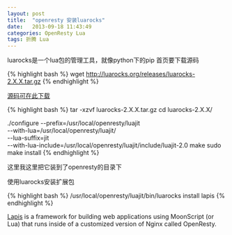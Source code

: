 ```yaml
---
layout: post
title:  "openresty 安装luarocks"
date:   2013-09-18 11:43:49
categories: OpenResty Lua
tags: 折腾 Lua
---
```



luarocks是一个lua包的管理工具，就像python下的pip
首页要下载源码

{% highlight bash %}
wget http://luarocks.org/releases/luarocks-2.X.X.tar.gz
{% endhighlight %}


[源码可在此下载]

{% highlight bash %}
tar -xzvf luarocks-2.X.X.tar.gz
cd luarocks-2.X.X/
 
./configure --prefix=/usr/local/openresty/luajit \
    --with-lua=/usr/local/openresty/luajit/ \
    --lua-suffix=jit \
    --with-lua-include=/usr/local/openresty/luajit/include/luajit-2.0
make
sudo make install
{% endhighlight %}

这里我这里把它装到了openresty的目录下

使用luarocks安装扩展包

{% highlight bash %}
/usr/local/openresty/luajit/bin/luarocks install lapis
{% endhighlight %}

[Lapis] is a framework for building web applications using MoonScript (or Lua) that runs inside of a customized version of Nginx called OpenResty.



[源码可在此下载]: http://luarocks.org/releases/
[Lapis]:http://leafo.net/lapis/
